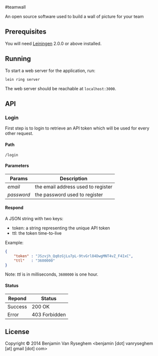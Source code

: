 #teamwall

An open source software used to build a wall of picture for your team

## Prerequisites

You will need [Leiningen][] 2.0.0 or above installed.

[leiningen]: https://github.com/technomancy/leiningen

## Running

To start a web server for the application, run:

    lein ring server
    
The web server should be reachable at `localhost:3000`.

## API

### Login

First step is to login to retrieve an API token which will be used for every other request.

#### Path

    /login

#### Parameters
    
| Params | Description|
--------|--------
| _email_ | the email address used to register|
| _password_| the password used to register|

#### Respond

A JSON string with two keys:

* token: a string representing the unique API token
* ttl: the token time-to-live

Example:

~~~json
{
	"token" : "JSzvjh_Qq0zGjLu7pL-9tvGrl84DwgMNT4vZ_F4IxC",
	"ttl"   : "3600000"
}
~~~

Note: _ttl_ is in milliseconds, `3600000` is one hour.

#### Status

| Repond | Status |
--------|--------
| Success | 200 OK |
| Error | 403 Forbidden |


## License

Copyright © 2014 Benjamin Van Ryseghem <benjamin [dot] vanryseghem [at] gmail [dot] com>
